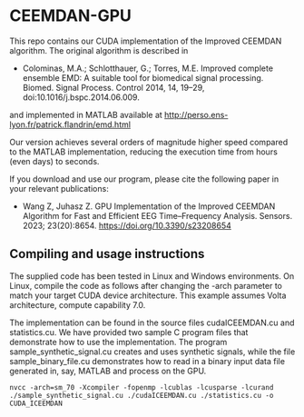 # CEEMDAN-GPU
This repo contains our CUDA implementation of the Improved CEEMDAN algorithm. The original algorithm is described in  

- Colominas, M.A.; Schlotthauer, G.; Torres, M.E. Improved complete ensemble EMD: A suitable tool for biomedical signal processing. Biomed. Signal Process. Control 2014, 14, 19–29, doi:10.1016/j.bspc.2014.06.009.

and implemented in MATLAB available at http://perso.ens-lyon.fr/patrick.flandrin/emd.html 

Our version achieves several orders of magnitude higher speed compared to the MATLAB implementation, reducing the execution time from hours (even days) to seconds.

If you download and use our program, please cite the following paper in your relevant publications: 

- Wang Z, Juhasz Z. GPU Implementation of the Improved CEEMDAN Algorithm for Fast and Efficient EEG Time–Frequency Analysis. Sensors. 2023; 23(20):8654. https://doi.org/10.3390/s23208654 

## Compiling and usage instructions

The supplied code has been tested in Linux and Windows environments. On Linux, compile the code as follows after changing the -arch parameter to match your target CUDA device architecture. This example assumes Volta architecture, compute capability 7.0. 

The implementation can be found in the source files cudaICEEMDAN.cu and statistics.cu. We have provided two sample C program files that demonstrate how to use the implementation. The program sample_synthetic_signal.cu creates and uses synthetic signals, while the file sample_binary_file.cu demonstrates how to read in a binary input data file generated in, say, MATLAB and process on the GPU.      

`nvcc -arch=sm_70 -Xcompiler -fopenmp -lcublas -lcusparse -lcurand ./sample_synthetic_signal.cu ./cudaICEEMDAN.cu ./statistics.cu -o CUDA_ICEEMDAN `
